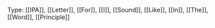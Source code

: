 Type: [[IPA]], [[Letter]], [[For]], [[I]], [[Sound]], [[Like]], [[In]], [[The]], [[Word]], [[Principle]]